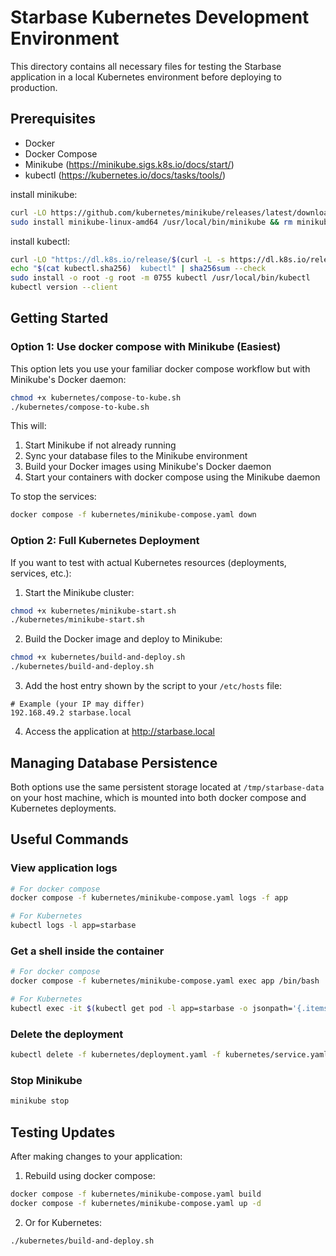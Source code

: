 # Starbase Kubernetes Development Environment

This directory contains all necessary files for testing the Starbase application in a local Kubernetes environment before deploying to production.

## Prerequisites

- Docker
- Docker Compose
- Minikube (https://minikube.sigs.k8s.io/docs/start/)
- kubectl (https://kubernetes.io/docs/tasks/tools/)

install minikube:
```bash
curl -LO https://github.com/kubernetes/minikube/releases/latest/download/minikube-linux-amd64
sudo install minikube-linux-amd64 /usr/local/bin/minikube && rm minikube-linux-amd64
```

install kubectl:
```bash
curl -LO "https://dl.k8s.io/release/$(curl -L -s https://dl.k8s.io/release/stable.txt)/bin/linux/amd64/kubectl"
echo "$(cat kubectl.sha256)  kubectl" | sha256sum --check
sudo install -o root -g root -m 0755 kubectl /usr/local/bin/kubectl
kubectl version --client
```
## Getting Started

### Option 1: Use docker compose with Minikube (Easiest)

This option lets you use your familiar docker compose workflow but with Minikube's Docker daemon:

```bash
chmod +x kubernetes/compose-to-kube.sh
./kubernetes/compose-to-kube.sh
```

This will:
1. Start Minikube if not already running
2. Sync your database files to the Minikube environment
3. Build your Docker images using Minikube's Docker daemon
4. Start your containers with docker compose using the Minikube daemon

To stop the services:
```bash
docker compose -f kubernetes/minikube-compose.yaml down
```

### Option 2: Full Kubernetes Deployment

If you want to test with actual Kubernetes resources (deployments, services, etc.):

1. Start the Minikube cluster:

```bash
chmod +x kubernetes/minikube-start.sh
./kubernetes/minikube-start.sh
```

2. Build the Docker image and deploy to Minikube:

```bash
chmod +x kubernetes/build-and-deploy.sh
./kubernetes/build-and-deploy.sh
```

3. Add the host entry shown by the script to your `/etc/hosts` file:

```
# Example (your IP may differ)
192.168.49.2 starbase.local
```

4. Access the application at http://starbase.local

## Managing Database Persistence

Both options use the same persistent storage located at `/tmp/starbase-data` on your host machine, which is mounted into both docker compose and Kubernetes deployments.

## Useful Commands

### View application logs
```bash
# For docker compose
docker compose -f kubernetes/minikube-compose.yaml logs -f app

# For Kubernetes
kubectl logs -l app=starbase
```

### Get a shell inside the container
```bash
# For docker compose
docker compose -f kubernetes/minikube-compose.yaml exec app /bin/bash

# For Kubernetes
kubectl exec -it $(kubectl get pod -l app=starbase -o jsonpath='{.items[0].metadata.name}') -- /bin/bash
```

### Delete the deployment
```bash
kubectl delete -f kubernetes/deployment.yaml -f kubernetes/service.yaml -f kubernetes/ingress.yaml -f kubernetes/persistentvolume.yaml
```

### Stop Minikube
```bash
minikube stop
```

## Testing Updates

After making changes to your application:

1. Rebuild using docker compose:
```bash
docker compose -f kubernetes/minikube-compose.yaml build
docker compose -f kubernetes/minikube-compose.yaml up -d
```

2. Or for Kubernetes:
```bash
./kubernetes/build-and-deploy.sh
``` 